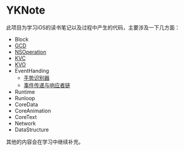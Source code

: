 # YKNote

此项目为学习iOS的读书笔记以及过程中产生的代码，主要涉及一下几方面：

- Block
- [GCD](YKNote/GCD/YKNote-DispatchQueues.md)
- [NSOperation](YKNote/NSOperation/YKNote-OperationQueues.md)
- [KVC](YKNote/KVC/YKNote-KVC.md)
- [KVO](YKNote/KVO/YKNote-KVO.md)
- EventHanding
  - [手势识别器](YKNote/EventHandling/YKNote-GestureRecognizers.md)
  - [事件传递与响应者链](YKNote/EventHandling/YKNote-EventDeliveryAndResponderChain.md)
- Runtime
- Runloop
- CoreData
- CoreAnimation
- CoreText
- Network
- DataStructure

其他的内容会在学习中继续补充。